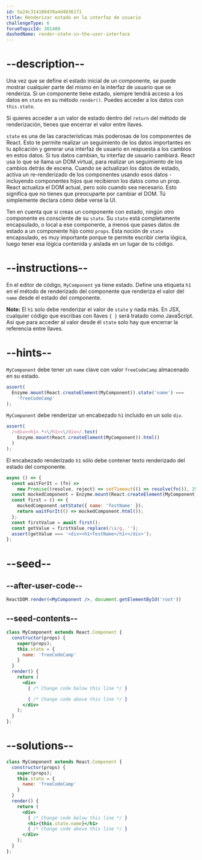 ```yaml
---
id: 5a24c314108439a4d4036171
title: Renderizar estado en la interfaz de usuario
challengeType: 6
forumTopicId: 301409
dashedName: render-state-in-the-user-interface
---
```


# --description--

Una vez que se define el estado inicial de un componente, se puede mostrar cualquier parte del mismo en la interfaz de usuario que se renderiza. Si un componente tiene estado, siempre tendrá acceso a los datos en `state` en su método `render()`. Puedes acceder a los datos con `this.state`.

Si quieres acceder a un valor de estado dentro del `return` del método de renderización, tienes que encerrar el valor entre llaves.

`state` es una de las características más poderosas de los componentes de React. Esto te permite realizar un seguimiento de los datos importantes en tu aplicación y generar una interfaz de usuario en respuesta a los cambios en estos datos. Si tus datos cambian, tu interfaz de usuario cambiará. React usa lo que se llama un DOM virtual, para realizar un seguimiento de los cambios detrás de escena. Cuando se actualizan los datos de estado, activa un re-renderizado de los componentes usando esos datos - incluyendo componentes hijos que recibieron los datos como un prop. React actualiza el DOM actual, pero solo cuando sea necesario. Esto significa que no tienes que preocuparte por cambiar el DOM. Tú simplemente declara cómo debe verse la UI.

Ten en cuenta que si creas un componente con estado, ningún otro componente es consciente de su `state`. Su `state` está completamente encapsulado, o local a ese componente, a menos que pases datos de estado a un componente hijo como `props`. Esta noción de `state` encapsulado, es muy importante porque te permite escribir cierta lógica, luego tener esa lógica contenida y aislada en un lugar de tu código.

# --instructions--

En el editor de código, `MyComponent` ya tiene estado. Define una etiqueta `h1` en el método de renderizado del componente que renderiza el valor del `name` desde el estado del componente.

**Note:** El `h1` solo debe renderizar el valor de `state` y nada más. En JSX, cualquier código que escribas con llaves `{ }` será tratado como JavaScript. Así que para acceder al valor desde él `state` solo hay que encerrar la referencia entre llaves.

# --hints--

`MyComponent` debe tener un `name` clave con valor `freeCodeCamp` almacenado en su estado.

```js
assert(
  Enzyme.mount(React.createElement(MyComponent)).state('name') ===
    'freeCodeCamp'
);
```

`MyComponent` debe renderizar un encabezado `h1` incluido en un solo `div`.

```js
assert(
  /<div><h1>.*<\/h1><\/div>/.test(
    Enzyme.mount(React.createElement(MyComponent)).html()
  )
);
```

El encabezado renderizado `h1` sólo debe contener texto renderizado del estado del componente.

```js
async () => {
  const waitForIt = (fn) =>
    new Promise((resolve, reject) => setTimeout(() => resolve(fn()), 250));
  const mockedComponent = Enzyme.mount(React.createElement(MyComponent));
  const first = () => {
    mockedComponent.setState({ name: 'TestName' });
    return waitForIt(() => mockedComponent.html());
  };
  const firstValue = await first();
  const getValue = firstValue.replace(/\s/g, '');
  assert(getValue === '<div><h1>TestName</h1></div>');
};
```

# --seed--

## --after-user-code--

```jsx
ReactDOM.render(<MyComponent />, document.getElementById('root'))
```

## --seed-contents--

```jsx
class MyComponent extends React.Component {
  constructor(props) {
    super(props);
    this.state = {
      name: 'freeCodeCamp'
    }
  }
  render() {
    return (
      <div>
        { /* Change code below this line */ }

        { /* Change code above this line */ }
      </div>
    );
  }
};
```

# --solutions--

```jsx
class MyComponent extends React.Component {
  constructor(props) {
    super(props);
    this.state = {
      name: 'freeCodeCamp'
    }
  }
  render() {
    return (
      <div>
        { /* Change code below this line */ }
        <h1>{this.state.name}</h1>
        { /* Change code above this line */ }
      </div>
    );
  }
};
```
